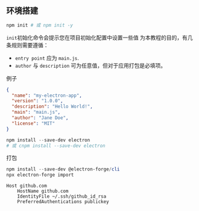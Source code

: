 ## 环境搭建

```powershell
npm init # 或 npm init -y
```

`init`初始化命令会提示您在项目初始化配置中设置一些值 为本教程的目的，有几条规则需要遵循：

- `entry point` 应为 `main.js`.
- `author` 与 `description` 可为任意值，但对于应用打包是必填项。

 例子

```json
{
  "name": "my-electron-app",
  "version": "1.0.0",
  "description": "Hello World!",
  "main": "main.js",
  "author": "Jane Doe",
  "license": "MIT"
}
```

```powershell
npm install --save-dev electron
# 或 cnpm install --save-dev electron
```

打包

```powershell
npm install --save-dev @electron-forge/cli
npx electron-forge import
```





```shell
Host github.com
	HostName github.com
	IdentityFile ~/.ssh/github_id_rsa
	PreferredAuthentications publickey
```



